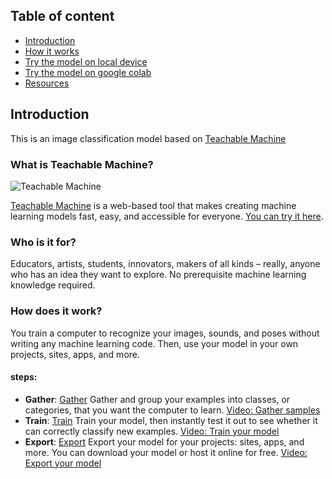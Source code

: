 ## Table of content
* [Introduction](#intro)
* [How it works](#show_on_web)
* [Try the model on local device](#local_device_instalion)
* [Try the model on google colab](#google_colab)
* [Resources](#ref)


## Introduction
This is an image classification model based on [Teachable Machine](https://teachablemachine.withgoogle.com/)

### What is Teachable Machine?

![Teachable Machine](./readme_images/teachablemachine.gif)

[Teachable Machine](https://teachablemachine.withgoogle.com/) is a web-based tool that makes creating machine learning models fast, easy, and accessible for everyone. [You can try it here](https://teachablemachine.withgoogle.com/).

### Who is it for?
Educators, artists, students, innovators, makers of all kinds – really, anyone who has an idea they want to explore. No prerequisite machine learning knowledge required.

### How does it work?
You train a computer to recognize your images, sounds, and poses without writing any machine learning code. Then, use your model in your own projects, sites, apps, and more.
#### steps:
* **Gather**:
  [Gather](./readme_images/collect.svg)
  Gather and group your examples into classes, or categories, that you want the computer to learn.
  [Video: Gather samples](https://teachablemachine.withgoogle.com/train?action=onboardOpen&id=DFBbSTvtpy4)
* **Train**:
  [Train](./readme_images/train.svg)
  Train your model, then instantly test it out to see whether it can correctly classify new examples.
  [Video: Train your model](https://teachablemachine.withgoogle.com/train?action=onboardOpen&id=CO67EQ0ZWgA)
* **Export**:
  [Export](./readme_images/export.svg)
  Export your model for your projects: sites, apps, and more. You can download your model or host it online for free.
  [Video: Export your model](https://teachablemachine.withgoogle.com/train?action=onboardOpen&id=n-zeeRLBgd0)

